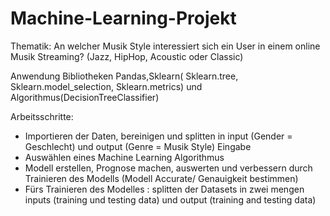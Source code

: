 # Machine-Learning-Projekt

Thematik: An welcher Musik Style interessiert sich ein User in einem online Musik Streaming? (Jazz, HipHop, Acoustic oder Classic)

Anwendung Bibliotheken Pandas,Sklearn( Sklearn.tree, Sklearn.model_selection, Sklearn.metrics) und Algorithmus(DecisionTreeClassifier)

Arbeitsschritte: 
- Importieren der Daten, bereinigen und splitten in input (Gender = Geschlecht) und output (Genre = Musik Style) Eingabe  
- Auswählen eines Machine Learning Algorithmus 
- Modell erstellen, Prognose machen, auswerten und verbessern durch Trainieren des Modells (Modell Accurate/ Genauigkeit bestimmen)
- Fürs Trainieren des Modelles : splitten der Datasets in zwei mengen inputs (training und testing data) und output (training and testing data)
